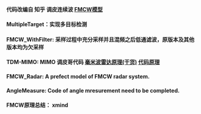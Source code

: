 #### 代码改编自  知乎 调皮连续波 [FMCW模型](https://zhuanlan.zhihu.com/p/508764579)  
#### MultipleTarget：实现多目标检测
#### FMCW_WithFilter: 采样过程中充分采样并且混频之后低通滤波，原版本及其他版本均为欠采样  
#### TDM-MIMO: MIMO 调皮哥代码 [毫米波雷达原理(干货)](https://zhuanlan.zhihu.com/p/510398532)    [代码原理](https://zhuanlan.zhihu.com/p/576353487)
#### FMCW_Radar: A prefect model of FMCW radar system.
#### AngleMeasure: Code of angle mresurement need to be completed.
#### FMCW原理总结： xmind
